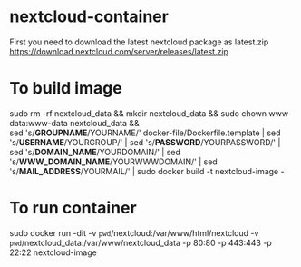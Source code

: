 # nextcloud-container
First you need to download the latest nextcloud package as latest.zip
https://download.nextcloud.com/server/releases/latest.zip

# To build image
sudo rm -rf nextcloud_data && mkdir nextcloud_data && sudo chown www-data:www-data nextcloud_data && \
sed 's/__GROUPNAME__/YOURNAME/' docker-file/Dockerfile.template | sed 's/__USERNAME__/YOURGROUP/' | sed 's/__PASSWORD__/YOURPASSWORD/' | sed 's/__DOMAIN_NAME__/YOURDOMAIN/' | sed 's/__WWW_DOMAIN_NAME__/YOURWWWDOMAIN/' | sed 's/__MAIL_ADDRESS__/YOURMAIL/' | sudo docker build -t nextcloud-image -

# To run container
sudo docker run -dit -v `pwd`/nextcloud:/var/www/html/nextcloud -v `pwd`/nextcloud_data:/var/www/nextcloud_data -p 80:80 -p 443:443 -p 22:22 nextcloud-image

